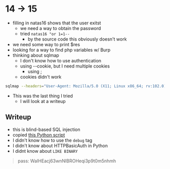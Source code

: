 # 14 -> 15

- filling in natas16 shows that the user exitst
    - we need a way to obtain the password
    - tried `natas16 "or 1=1--`
        - by the source code this obviously doesn't work
- we need some way to print $res
- looking for a way to find php variables w/ Burp
- thinking about sqlmap
    - I don't know how to use authentication
    - using --cookie, but I need multiple cookies
        - using ;
    - cookies didn't work

```bash
sqlmap --headers="User-Agent: Mozilla/5.0 (X11; Linux x86_64; rv:102.0) Gecko/20100101 Firefox/102.0" -u 'http://natas15.natas.labs.overthewire.org/index.php' --cookie="__utma=176859643.714692903.1656580277.1656580277.1656667934.2; __utmb=176859643.4.10.1656667934; __utmt=1; __utmz=176859643.1656580277.1.1.utmcsr=(direct)|utmccn=(direct)|utmcmd=(none)"
```

- This was the last thing I tried
    - I will look at a writeup

## Writeup

- this is blind-based SQL injection
- copied [this Python script](https://www.abatchy.com/2016/11/natas-level-14-and-15)
- I didn't know how to use the `debug` tag
- I didn't know about HTTPBasicAuth in Python
- I didnt know about `LIKE BINARY`

> pass: WaIHEacj63wnNIBROHeqi3p9t0m5nhmh
